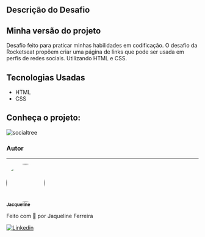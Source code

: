 ## Descrição do Desafio 




## Minha versão do projeto

Desafio feito para praticar minhas habilidades em codificação. O desafio da Rocketseat propõem criar uma página de links que pode ser usada em perfis de redes sociais. Utilizando HTML e CSS.

## Tecnologias Usadas
 * HTML
 * CSS
 


## Conheça o projeto: 
![socialtree](https://user-images.githubusercontent.com/64090350/213881720-3a8d5a15-d71b-4d88-96e0-8162fb0bdc1e.jpg)



### Autor
---

<a href="">
 <img style="border-radius: 50%;" src="https://avatars.githubusercontent.com/jacqueline-dev" width="100px;" alt=""/>
 <br />
 <sub><b>Jacqueline </b></sub></a> <a href="" title="Augecode"></a>


Feito com 💜 por Jaqueline Ferreira 

[![Linkedin](https://img.shields.io/badge/Meu%20Perfil-Linkdin-blueviolet)](https://www.linkedin.com/in/jacqueline-ferreira-a152761a5/)


